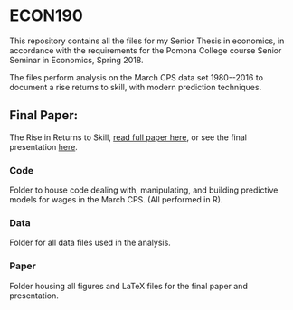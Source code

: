 # ECON190
This repository contains all the files for my Senior Thesis in economics, in accordance with the requirements for the Pomona College course Senior Seminar in Economics, Spring 2018.

The files perform analysis on the March CPS data set 1980--2016 to document a rise returns to skill, with modern prediction techniques.

## Final Paper:
The Rise in Returns to Skill, [read full paper here](
https://github.com/shoganhennessy/ECON190/blob/master/HoganH_SeniorPaper.pdf),
or see the final presentation [here](
https://github.com/shoganhennessy/ECON190/blob/master/HoganH_SeniorPresentation.pdf).


### Code
Folder to house code dealing with, manipulating, and building predictive models for wages in the March CPS.  (All performed in R).

### Data
Folder for all data files used in the analysis.

### Paper
Folder housing all figures and LaTeX files for the final paper and presentation.
